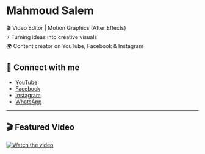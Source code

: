 # Mahmoud Salem  

🎬 Video Editor | Motion Graphics (After Effects)  
⚡ Turning ideas into creative visuals  
🌍 Content creator on YouTube, Facebook & Instagram  

## 📌 Connect with me
- [YouTube](https://www.youtube.com/@Editorfx1.1)  
- [Facebook](https://www.facebook.com/share/19hmUzQC5T/?mibextid=wwXIfr)  
- [Instagram](https://www.instagram.com/mahmoud_editor_fx?igsh=MXNpZG84ZDc1eGh5aA%3D%3D&utm_source=qr)  
- [WhatsApp](https://wa.me/201555233082)  

---

## 🎬 Featured Video
[![Watch the video](https://img.youtube.com/vi/VIDEO_ID/maxresdefault.jpg)](https://www.youtube.com/watch?v=VIDEO_ID)
